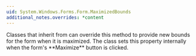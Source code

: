 ```yaml
---
uid: System.Windows.Forms.Form.MaximizedBounds
additional_notes.overrides: *content
---
```


<p>Classes that inherit from <xref href="System.Windows.Forms.Form"></xref> can override this method to provide new bounds for the form when it is maximized. The class sets this property internally when the form's **Maximize** button is clicked.</p>


